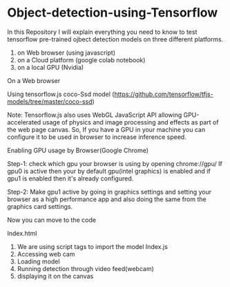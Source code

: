 # Object-detection-using-Tensorflow

In this Repository I will explain everything you need to know to test tensorflow pre-trained ojbect detection models on three different platforms.

1. on Web browser (using javascript)  
2. on a Cloud platform (google colab notebook) 
3. on a local GPU (Nvidia) 

On a Web browser

Using tensorflow.js coco-Ssd model (https://github.com/tensorflow/tfjs-models/tree/master/coco-ssd)

Note: Tensorflow.js also uses WebGL JavaScript API allowing GPU-accelerated usage of physics and image processing and effects as part of the web page canvas.
So, If you have a GPU in your machine you can configure it to be used in browser to increase inference speed.

Enabling GPU usage by Browser(Google Chrome)

Step-1: check which gpu your browser is using by opening chrome://gpu/
If gpu0 is active then your by default gpu(intel graphics) is enabled and if gpu1 is enabled then it's already configured.

Step-2: Make gpu1 active by going in graphics settings and setting your browser as a high performance app and also doing the same from the graphics card settings.

Now you can move to the code

Index.html
1. We are using script tags to import the model
Index.js
1. Accessing web cam 
2. Loading model
3. Running detection through video feed(webcam)
4. displaying it on the canvas


